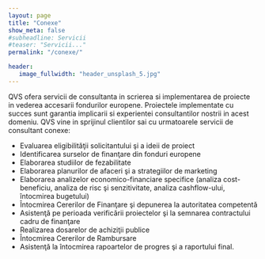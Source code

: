 ```yaml
---
layout: page
title: "Conexe"
show_meta: false
#subheadline: Servicii
#teaser: "Servicii..."
permalink: "/conexe/"

header:
   image_fullwidth: "header_unsplash_5.jpg"
---
```


QVS ofera servicii de consultanta in scrierea si implementarea de proiecte in vederea accesarii fondurilor europene. Proiectele implementate cu succes sunt garantia implicarii si experientei consultantilor nostrii in acest domeniu.
QVS vine in sprijinul clientilor sai cu urmatoarele servicii de consultant conexe:
- Evaluarea eligibilităţii solicitantului şi a ideii de proiect
- Identificarea surselor de finanţare din fonduri europene
- Elaborarea studiilor de fezabilitate
- Elaborarea planurilor de afaceri şi a strategiilor de marketing
- Elaborarea analizelor economico-financiare specifice (analiza cost-beneficiu, analiza de risc şi senzitivitate, analiza cashflow-ului, întocmirea bugetului)
- Întocmirea Cererilor de Finanţare şi depunerea la autoritatea competentǎ
- Asistenţǎ pe perioada verificǎrii proiectelor şi la semnarea contractului cadru de finanţare
- Realizarea dosarelor de achiziţii publice
- Întocmirea Cererilor de Rambursare
- Asistenţǎ la întocmirea rapoartelor de progres şi a raportului final.